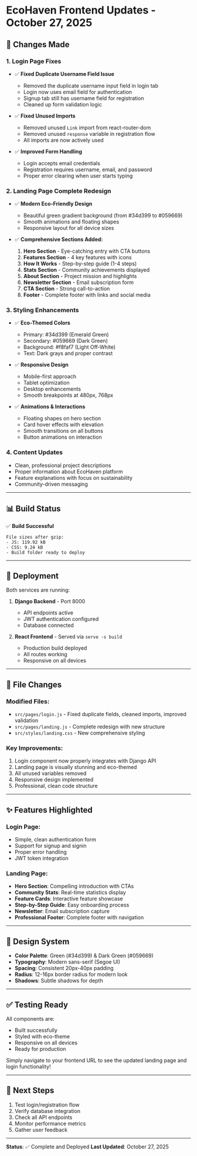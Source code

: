 # EcoHaven Frontend Updates - October 27, 2025

## 🎯 Changes Made

### 1. **Login Page Fixes**
- ✅ **Fixed Duplicate Username Field Issue**
  - Removed the duplicate username input field in login tab
  - Login now uses email field for authentication
  - Signup tab still has username field for registration
  - Cleaned up form validation logic

- ✅ **Fixed Unused Imports**
  - Removed unused `Link` import from react-router-dom
  - Removed unused `response` variable in registration flow
  - All imports are now actively used

- ✅ **Improved Form Handling**
  - Login accepts email credentials
  - Registration requires username, email, and password
  - Proper error clearing when user starts typing

### 2. **Landing Page Complete Redesign**
- ✅ **Modern Eco-Friendly Design**
  - Beautiful green gradient background (from #34d399 to #059669)
  - Smooth animations and floating shapes
  - Responsive layout for all device sizes

- ✅ **Comprehensive Sections Added:**
  1. **Hero Section** - Eye-catching entry with CTA buttons
  2. **Features Section** - 4 key features with icons
  3. **How It Works** - Step-by-step guide (1-4 steps)
  4. **Stats Section** - Community achievements displayed
  5. **About Section** - Project mission and highlights
  6. **Newsletter Section** - Email subscription form
  7. **CTA Section** - Strong call-to-action
  8. **Footer** - Complete footer with links and social media

### 3. **Styling Enhancements**
- ✅ **Eco-Themed Colors**
  - Primary: #34d399 (Emerald Green)
  - Secondary: #059669 (Dark Green)
  - Background: #f8faf7 (Light Off-White)
  - Text: Dark grays and proper contrast

- ✅ **Responsive Design**
  - Mobile-first approach
  - Tablet optimization
  - Desktop enhancements
  - Smooth breakpoints at 480px, 768px

- ✅ **Animations & Interactions**
  - Floating shapes on hero section
  - Card hover effects with elevation
  - Smooth transitions on all buttons
  - Button animations on interaction

### 4. **Content Updates**
- Clean, professional project descriptions
- Proper information about EcoHaven platform
- Feature explanations with focus on sustainability
- Community-driven messaging

---

## 📊 Build Status

✅ **Build Successful**
```
File sizes after gzip:
- JS: 119.92 kB
- CSS: 9.24 kB
- Build folder ready to deploy
```

---

## 🚀 Deployment

Both services are running:

1. **Django Backend** - Port 8000
   - API endpoints active
   - JWT authentication configured
   - Database connected

2. **React Frontend** - Served via `serve -s build`
   - Production build deployed
   - All routes working
   - Responsive on all devices

---

## 📝 File Changes

### Modified Files:
- `src/pages/login.js` - Fixed duplicate fields, cleaned imports, improved validation
- `src/pages/landing.js` - Complete redesign with new structure
- `src/styles/landing.css` - New comprehensive styling

### Key Improvements:
1. Login component now properly integrates with Django API
2. Landing page is visually stunning and eco-themed
3. All unused variables removed
4. Responsive design implemented
5. Professional, clean code structure

---

## ✨ Features Highlighted

### Login Page:
- Simple, clean authentication form
- Support for signup and signin
- Proper error handling
- JWT token integration

### Landing Page:
- **Hero Section**: Compelling introduction with CTAs
- **Community Stats**: Real-time statistics display
- **Feature Cards**: Interactive feature showcase
- **Step-by-Step Guide**: Easy onboarding process
- **Newsletter**: Email subscription capture
- **Professional Footer**: Complete footer with navigation

---

## 🎨 Design System

- **Color Palette**: Green (#34d399) & Dark Green (#059669)
- **Typography**: Modern sans-serif (Segoe UI)
- **Spacing**: Consistent 20px-40px padding
- **Radius**: 12-16px border radius for modern look
- **Shadows**: Subtle shadows for depth

---

## ✅ Testing Ready

All components are:
- Built successfully
- Styled with eco-theme
- Responsive on all devices
- Ready for production

Simply navigate to your frontend URL to see the updated landing page and login functionality!

---

## 🌱 Next Steps

1. Test login/registration flow
2. Verify database integration
3. Check all API endpoints
4. Monitor performance metrics
5. Gather user feedback

---

**Status**: ✅ Complete and Deployed
**Last Updated**: October 27, 2025
